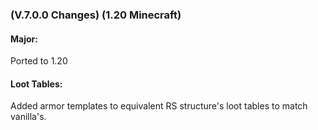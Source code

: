 ### **(V.7.0.0 Changes) (1.20 Minecraft)**

#### Major:
Ported to 1.20

#### Loot Tables:
Added armor templates to equivalent RS structure's loot tables to match vanilla's.

